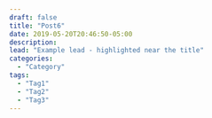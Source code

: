 ```yaml
---
draft: false
title: "Post6"
date: 2019-05-20T20:46:50-05:00
description:
lead: "Example lead - highlighted near the title"
categories:
  - "Category"
tags:
  - "Tag1"
  - "Tag2"
  - "Tag3"
---
```

